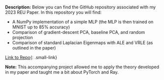 **Description:** Below you can find the GitHub repository associated with my 2023 REU Paper. In this repository you will find:
- A NumPy implementation of a simple MLP (the MLP is then trained on MNIST up to 85% accuracy)
- Comparison of gradient-descent PCA, baseline PCA, and random projection
- Comparison of standard Laplacian Eigenmaps with ALE and VRLE (as outlined in the paper)

[Link to Repo](https://github.com/lucas-tucker/REU-2023){: .small-link}

**Note:** This accompanying project allowed me to apply the theory developed in my paper and taught me a bit about PyTorch and Ray. 